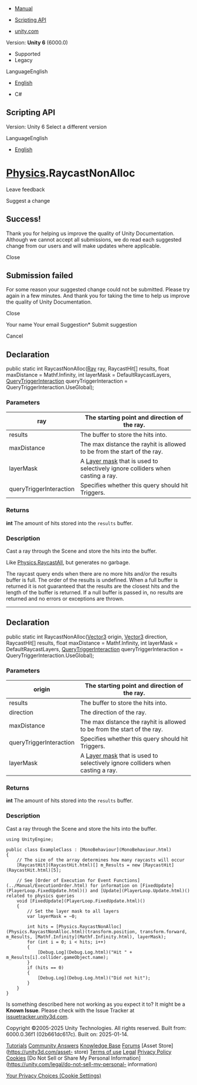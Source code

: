 [ ]()

  * [Manual](../Manual/index.html)
  * [Scripting API](../ScriptReference/index.html)

  * [unity.com](https://unity.com/)

Version: **Unity 6** (6000.0)

  * Supported
  * Legacy

LanguageEnglish

  * [English]()

  * C#

[ ](https://docs.unity3d.com)

## Scripting API

Version: Unity 6 Select a different version

LanguageEnglish

  * [English]()

#  [Physics](Physics.html).RaycastNonAlloc

Leave feedback

Suggest a change

## Success!

Thank you for helping us improve the quality of Unity Documentation. Although
we cannot accept all submissions, we do read each suggested change from our
users and will make updates where applicable.

Close

## Submission failed

For some reason your suggested change could not be submitted. Please <a>try
again</a> in a few minutes. And thank you for taking the time to help us
improve the quality of Unity Documentation.

Close

Your name Your email Suggestion* Submit suggestion

Cancel

[ ]()

## Declaration

public static int RaycastNonAlloc([Ray](Ray.html) ray, RaycastHit[] results,
float maxDistance = Mathf.Infinity, int layerMask = DefaultRaycastLayers,
[QueryTriggerInteraction](QueryTriggerInteraction.html)
queryTriggerInteraction = QueryTriggerInteraction.UseGlobal);

### Parameters

ray | The starting point and direction of the ray.  
---|---  
results | The buffer to store the hits into.  
maxDistance | The max distance the rayhit is allowed to be from the start of the ray.  
layerMask | A [Layer mask](../Manual/Layers.html) that is used to selectively ignore colliders when casting a ray.  
queryTriggerInteraction | Specifies whether this query should hit Triggers.  
  
### Returns

**int** The amount of hits stored into the `results` buffer.

### Description

Cast a ray through the Scene and store the hits into the buffer.

Like [Physics.RaycastAll](Physics.RaycastAll.html), but generates no garbage.  
  
The raycast query ends when there are no more hits and/or the results buffer
is full. The order of the results is undefined. When a full buffer is returned
it is not guaranteed that the results are the closest hits and the length of
the buffer is returned. If a null buffer is passed in, no results are returned
and no errors or exceptions are thrown.

* * *

## Declaration

public static int RaycastNonAlloc([Vector3](Vector3.html) origin,
[Vector3](Vector3.html) direction, RaycastHit[] results, float maxDistance =
Mathf.Infinity, int layerMask = DefaultRaycastLayers,
[QueryTriggerInteraction](QueryTriggerInteraction.html)
queryTriggerInteraction = QueryTriggerInteraction.UseGlobal);

### Parameters

origin | The starting point and direction of the ray.  
---|---  
results | The buffer to store the hits into.  
direction | The direction of the ray.  
maxDistance | The max distance the rayhit is allowed to be from the start of the ray.  
queryTriggerInteraction | Specifies whether this query should hit Triggers.  
layerMask | A [Layer mask](../Manual/Layers.html) that is used to selectively ignore colliders when casting a ray.  
  
### Returns

**int** The amount of hits stored into the `results` buffer.

### Description

Cast a ray through the Scene and store the hits into the buffer.

    
    
    using UnityEngine;  
      
    public class ExampleClass : [MonoBehaviour](MonoBehaviour.html)
    {
        // The size of the array determines how many raycasts will occur
        [RaycastHit](RaycastHit.html)[] m_Results = new [RaycastHit](RaycastHit.html)[5];  
      
        // See [Order of Execution for Event Functions](../Manual/ExecutionOrder.html) for information on [FixedUpdate](PlayerLoop.FixedUpdate.html)() and [Update](PlayerLoop.Update.html)() related to physics queries
        void [FixedUpdate](PlayerLoop.FixedUpdate.html)()
        {
            // Set the layer mask to all layers
            var layerMask = ~0;  
      
            int hits = [Physics.RaycastNonAlloc](Physics.RaycastNonAlloc.html)(transform.position, transform.forward, m_Results, [Mathf.Infinity](Mathf.Infinity.html), layerMask);
            for (int i = 0; i < hits; i++)
            {
                [Debug.Log](Debug.Log.html)("Hit " + m_Results[i].collider.gameObject.name);
            }
            if (hits == 0)
            {
                [Debug.Log](Debug.Log.html)("Did not hit");
            }
        }
    }
    

Is something described here not working as you expect it to? It might be a
**Known Issue**. Please check with the Issue Tracker at
[issuetracker.unity3d.com](https://issuetracker.unity3d.com).

Copyright ©2005-2025 Unity Technologies. All rights reserved. Built from:
6000.0.36f1 (02b661dc617c). Built on: 2025-01-14.

[Tutorials](https://unity3d.com/learn) [Community
Answers](https://answers.unity3d.com) [Knowledge
Base](https://support.unity3d.com/hc/en-us)
[Forums](https://forum.unity3d.com) [Asset Store](https://unity3d.com/asset-
store) [Terms of use](https://docs.unity3d.com/Manual/TermsOfUse.html)
[Legal](https://unity.com/legal) [Privacy
Policy](https://unity.com/legal/privacy-policy)
[Cookies](https://unity.com/legal/cookie-policy) [Do Not Sell or Share My
Personal Information](https://unity.com/legal/do-not-sell-my-personal-
information)

[Your Privacy Choices (Cookie Settings)](javascript:void\(0\);)

